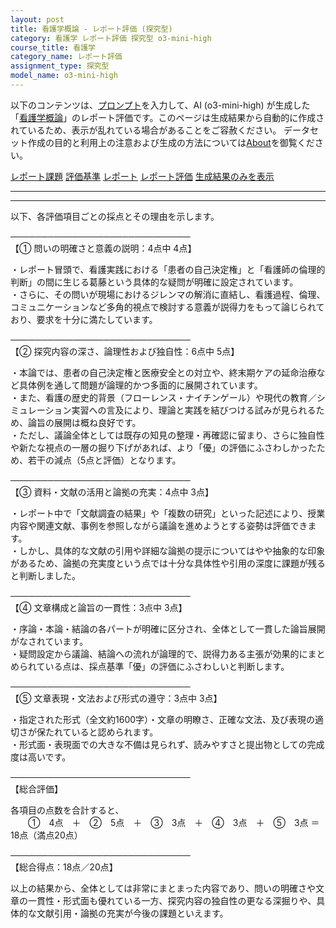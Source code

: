 ```yaml
---
layout: post
title: 看護学概論 - レポート評価 (探究型)
category: 看護学 レポート評価 探究型 o3-mini-high
course_title: 看護学
category_name: レポート評価
assignment_type: 探究型
model_name: o3-mini-high
---
```


以下のコンテンツは、[プロンプト](https://github.com/takedatoshiyuki/synthetic_assignments/tree/main/generated/看護学/o3-mini-high/prompt_レポート評価-探究型.md)を入力して、AI (o3-mini-high) が生成した「[看護学概論](/contents/看護学/)」のレポート評価です。このページは生成結果から自動的に作成されているため、表示が乱れている場合があることをご容赦ください。
データセット作成の目的と利用上の注意および生成の方法については[About](/About)を御覧ください。

[レポート課題](../レポート課題-探究型)
[評価基準](../評価基準-探究型)
[レポート](../レポート-探究型)
[レポート評価](../レポート評価-探究型)
[生成結果のみを表示](https://github.com/takedatoshiyuki/synthetic_assignments/tree/main/generated/看護学/o3-mini-high/レポート評価-探究型.md)
  

***
***
  
以下、各評価項目ごとの採点とその理由を示します。

─────────────────────────────  
【① 問いの明確さと意義の説明：4点中 4点】

・レポート冒頭で、看護実践における「患者の自己決定権」と「看護師の倫理的判断」の間に生じる葛藤という具体的な疑問が明確に設定されています。  
・さらに、その問いが現場におけるジレンマの解消に直結し、看護過程、倫理、コミュニケーションなど多角的視点で検討する意義が説得力をもって論じられており、要求を十分に満たしています。  

─────────────────────────────  
【② 探究内容の深さ、論理性および独自性：6点中 5点】

・本論では、患者の自己決定権と医療安全との対立や、終末期ケアの延命治療など具体例を通して問題が論理的かつ多面的に展開されています。  
・また、看護の歴史的背景（フローレンス・ナイチンゲール）や現代の教育／シミュレーション実習への言及により、理論と実践を結びつける試みが見られるため、論旨の展開は概ね良好です。  
・ただし、議論全体としては既存の知見の整理・再確認に留まり、さらに独自性や新たな視点の一層の掘り下げがあれば、より「優」の評価にふさわしかったため、若干の減点（5点と評価）となります。

─────────────────────────────  
【③ 資料・文献の活用と論拠の充実：4点中 3点】

・レポート中で「文献調査の結果」や「複数の研究」といった記述により、授業内容や関連文献、事例を参照しながら議論を進めようとする姿勢は評価できます。  
・しかし、具体的な文献の引用や詳細な論拠の提示についてはやや抽象的な印象があるため、論拠の充実度という点では十分な具体性や引用の深度に課題が残ると判断しました。

─────────────────────────────  
【④ 文章構成と論旨の一貫性：3点中 3点】

・序論・本論・結論の各パートが明確に区分され、全体として一貫した論旨展開がなされています。  
・疑問設定から議論、結論への流れが論理的で、説得力ある主張が効果的にまとめられている点は、採点基準「優」の評価にふさわしいと判断します。

─────────────────────────────  
【⑤ 文章表現・文法および形式の遵守：3点中 3点】

・指定された形式（全文約1600字）・文章の明瞭さ、正確な文法、及び表現の適切さが保たれていると認められます。  
・形式面・表現面での大きな不備は見られず、読みやすさと提出物としての完成度は高いです。

─────────────────────────────  
【総合評価】  

各項目の点数を合計すると、  
　　①　4点　＋　②　5点　＋　③　3点　＋　④　3点　＋　⑤　3点 ＝ 18点（満点20点）

─────────────────────────────  
【総合得点：18点／20点】

以上の結果から、全体としては非常にまとまった内容であり、問いの明確さや文章の一貫性・形式面も優れている一方、探究内容の独自性の更なる深掘りや、具体的な文献引用・論拠の充実が今後の課題といえます。
